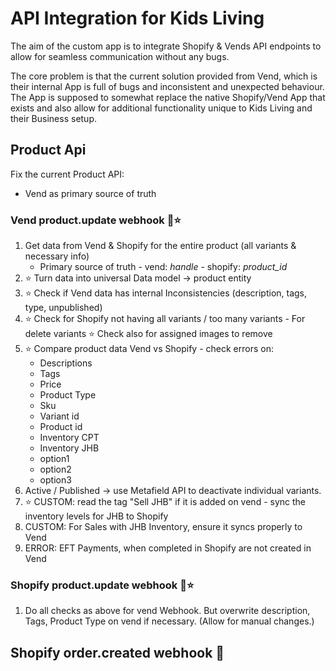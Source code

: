 # API Integration for Kids Living

The aim of the custom app is to integrate Shopify & Vends API endpoints to allow for
seamless communication without any bugs.

The core problem is that the current solution provided from Vend, which is their internal
App is full of bugs and inconsistent and unexpected behaviour. The App is supposed to
somewhat replace the native Shopify/Vend App that exists and also allow for additional
functionality unique to Kids Living and their Business setup.

## Product Api

Fix the current Product API:

- Vend as primary source of truth

### Vend product.update webhook 🤔⭐

1. Get data from Vend & Shopify for the entire product (all variants & necessary info)
    - Primary source of truth - vend: _handle_ - shopify: _product_id_
3. ⭐ Turn data into universal Data model -> product entity
2. ⭐ Check if Vend data has internal Inconsistencies (description, tags, type, 
   unpublished)
3. ⭐ Check for Shopify not having all variants / too many variants - For delete variants
   ⭐ Check also for assigned images to remove
4. ⭐ Compare product data Vend vs Shopify - check errors on:
    - Descriptions
    - Tags
    - Price
    - Product Type
    - Sku
    - Variant id
    - Product id
    - Inventory CPT
    - Inventory JHB
    - option1
    - option2
    - option3
5. Active / Published -> use Metafield API to deactivate individual variants.
6. ⭐ CUSTOM: read the tag "Sell JHB" if it is added on vend - sync the inventory 
   levels for JHB to Shopify
7. CUSTOM: For Sales with JHB Inventory, ensure it syncs properly to Vend
8. ERROR: EFT Payments, when completed in Shopify are not created in Vend


### Shopify product.update webhook 🤔⭐
1. Do all checks as above for vend Webhook. But overwrite description, Tags, Product 
   Type on vend if necessary. (Allow for manual changes.)


## Shopify order.created webhook 🤔